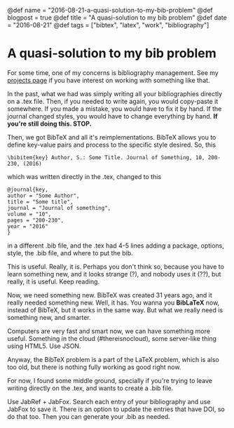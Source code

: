 @def name = "2016-08-21-a-quasi-solution-to-my-bib-problem"
@def blogpost = true
@def title = "A quasi-solution to my bib problem"
@def date = "2016-08-21"
@def tags = ["bibtex", "latex", "work", "bibliography"]

# A quasi-solution to my bib problem


For some time, one of my concerns is bibliography management.
See my [projects page](http://abelsiqueira.github.io/en/projects/) if you have
interest on working with something like that.

In the past, what we had was simply writing all your bibliographies directly on
a .tex file. Then, if you needed to write again, you would copy-paste it
somewhere. If you made a mistake, you would have to fix it by hand. If the
journal changed styles, you would have to change everything by hand.
**If you're still doing this. STOP.**

Then, we got BibTeX and all it's reimplementations. BibTeX allows you to define
key-value pairs and process to the specific style desired.
So, this

```
\bibitem{key} Author, S.: Some Title. Journal of Something, 10, 200-230, (2016)
```

which was written directly in the .tex, changed to this

```
@journal{key,
author = "Some Author",
title = "Some title",
journal = "Journal of something",
volume = "10",
pages = "200-230",
year = "2016"
}
```

in a different .bib file, and the .tex had 4-5 lines adding a package, options,
style, the .bib file, and where to put the bib.

This is useful. Really, it is. Perhaps you don't think so, because you have to
learn something new, and it looks strange (?), and nobody uses it (??), but
really, it is useful. Keep reading.

Now, we need something new. BibTeX was created 31 years ago, and it really
needed something new. Well, it has. You wanna you **BibLaTeX** now, instead of
BibTeX, but it works in the same way. But what we really need is something new,
and smarter.

Computers are very fast and smart now, we can have something more useful.
Something in the cloud (#thereisnocloud), some server-like thing using HTML5.
Use JSON.

Anyway, the BibTeX problem is a part of the LaTeX problem, which is also too
old, but there is nothing fully working as good right now.

For now, I found some middle ground, specially if you're trying to leave writing
directly on the .tex, and wants to create a .bib file.

Use JabRef + JabFox. Search each entry of your bibliography and use JabFox to
save it. There is an option to update the entries that have DOI, so do that too.
Then you can generate your .bib as needed.
